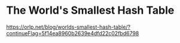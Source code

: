# The World's Smallest Hash Table

https://orlp.net/blog/worlds-smallest-hash-table/?continueFlag=5f14ea8960b2639e4dfd22c02fbd6798

